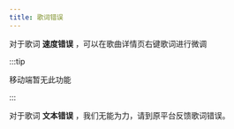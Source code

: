 ```yaml
---
title: 歌词错误
---
```


对于歌词 **速度错误** ，可以在歌曲详情页右键歌词进行微调

:::tip

移动端暂无此功能

:::

对于歌词 **文本错误** ，我们无能为力，请到原平台反馈歌词错误。
